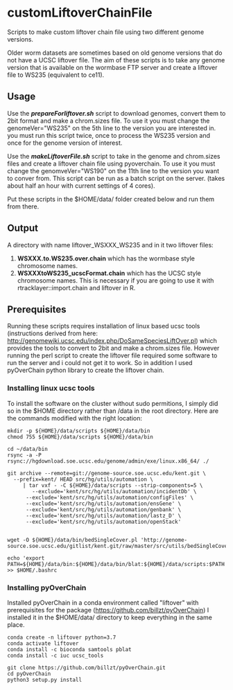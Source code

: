 # customLiftoverChainFile

Scripts to make custom liftover chain file using two different genome versions.

Older worm datasets are sometimes based on old genome versions that do not have a UCSC liftover file. The aim of these scripts is to take any genome version that is available on the wormbase FTP server and create a liftover file to WS235 (equivalent to ce11).

## Usage

Use the **_prepareForliftover.sh_** script to download genomes, convert them to 2bit format and make a chrom.sizes file.
To use it you must change the genomeVer="WS235" on the 5th line to the version you are interested in. you must run this script twice, once to process the WS235 version and once for the genome version of interest.

Use the **_makeLiftoverFile.sh_** script to take in the genome and chrom.sizes files and create a liftover chain file using pyoverchain.
To use it you must change the genomveVer="WS190" on the 11th line to the version you want to conver from. This script can be run as a batch script on the server. (takes about half an hour with current settings of 4 cores).

Put these scripts in the $HOME/data/ folder created below and run them from there.  

## Output
A directory with name liftover_WSXXX_WS235 and in it two liftover files: 
1) **WSXXX.to.WS235.over.chain** which has the wormbase style chromosome names. 
2) **WSXXXtoWS235_ucscFormat.chain** which has the UCSC style chromosome names. This is necessary if you are going to use it with rtracklayer::import.chain and liftover in R.

## Prerequisites
Running these scripts requires installation of linux based ucsc tools (instructions derived from here: http://genomewiki.ucsc.edu/index.php/DoSameSpeciesLiftOver.pl) which provides the tools to convert to 2bit and make a chrom.sizes file. However running the perl script to create the liftover file required some software to run the server and i could not get it to work. So in addition I used pyOverChain python library to create the liftover chain.

### Installing linux ucsc tools
To install the software on the cluster without sudo permitions, I simply did so in the $HOME directory rather than /data in the root directory. Here are the commands modified with the right location:

```
mkdir -p ${HOME}/data/scripts ${HOME}/data/bin
chmod 755 ${HOME}/data/scripts ${HOME}/data/bin

cd ~/data/bin
rsync -a -P rsync://hgdownload.soe.ucsc.edu/genome/admin/exe/linux.x86_64/ ./

git archive --remote=git://genome-source.soe.ucsc.edu/kent.git \
  --prefix=kent/ HEAD src/hg/utils/automation \
     | tar vxf - -C ${HOME}/data/scripts --strip-components=5 \
        --exclude='kent/src/hg/utils/automation/incidentDb' \
      --exclude='kent/src/hg/utils/automation/configFiles' \
      --exclude='kent/src/hg/utils/automation/ensGene' \
      --exclude='kent/src/hg/utils/automation/genbank' \
      --exclude='kent/src/hg/utils/automation/lastz_D' \
      --exclude='kent/src/hg/utils/automation/openStack'


wget -O ${HOME}/data/bin/bedSingleCover.pl 'http://genome-source.soe.ucsc.edu/gitlist/kent.git/raw/master/src/utils/bedSingleCover.pl'

echo 'export PATH=${HOME}/data/bin:${HOME}/data/bin/blat:${HOME}/data/scripts:$PATH' >> $HOME/.bashrc
```

### Installing pyOverChain
Installed pyOverChain in a conda environment called "liftover" with prerequisites for the package (https://github.com/billzt/pyOverChain)
I installed it in the $HOME/data/ directory to keep everything in the same place.

```
conda create -n liftover python=3.7
conda activate liftover
conda install -c bioconda samtools pblat
conda install -c iuc ucsc_tools

git clone https://github.com/billzt/pyOverChain.git
cd pyOverChain
python3 setup.py install
```

